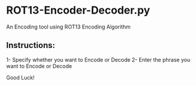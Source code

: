 # ROT13-Encoder-Decoder.py
An Encoding tool using ROT13 Encoding Algorithm

## Instructions:
1- Specify whether you want to Encode or Decode 2- Enter the phrase you want to Encode or Decode

Good Luck!
